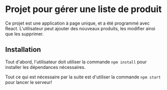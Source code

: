 # Projet pour gérer une liste de produit

Ce projet est une application à page unique, et a été programmé avec React. L'utilisateur peut ajouter des nouveaux produits, les modifier ainsi que les supprimer.

## Installation

Tout d'abord, l'utilisateur doit utiliser la commande `npm install` pour installer les dépendances nécessaires.

Tout ce qui est nécessaire par la suite est d'utiliser la commande `npm start` pour lancer le serveur!

